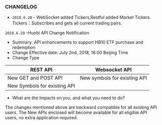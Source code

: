 ### CHANGELOG
- `2018.6.20` - WebSocket added Tickers,Restful added Market Tickers. Tickers：Subscribes and gets all current trading pairs.

`2018.6.29` -Huobi API Change Notification
* Summary: API enhancements to support HB10 ETF purchase and redemption
* Change Effective date: July 2nd, 2018, 16:00 Beijing Time
* Change Type

REST API | Websocket API|
--|--|
New GET and POST API |New symbols for existing API |
New Symbols for existing API |  |

* What are the Impacts on you, and what you need to do? 
 
The changes mentioned above are backward compatible for all existing API users.  The New APIs enclosed will become available for all eligible API users, no extra application required.  
 
